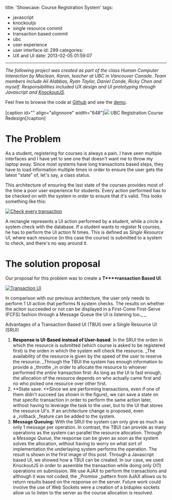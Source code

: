 title: 'Showcase: Course Registration System'
tags:
  - javascript
  - knockoutjs
  - single resource commit
  - transaction based commit
  - ubc
  - user experience
  - user interface
id: 299
categories:
  - UX and UI
date: 2013-02-05 01:59:07
---

_The following project was created as part of the class Human Computer Interaction by Maclean, Karon, teacher at UBC in Vancouver Canada. Team members include Ali Alabbas, Ryan Taylor, Daniel Conde, Ricky Chen and myself. Responsibilities included UX design and UI prototyping through Javascript and [KnockoutJS](http://knockoutjs.com/ "KnockoutJS")._

Feel free to browse the code at [Github](https://github.com/jjperezaguinaga/UBC-CoursesWorklist "UBC Courses Worklist") and see the [demo](http://jjperezaguinaga.github.com/UBC-CoursesWorklist/ "UBC Courses List Demo").

[caption id="" align="alignnone" width="648"]![](https://raw.github.com/jjperezaguinaga/UBC-CoursesWorklist/master/app/images/prototypes/Worklist%20prototype%20v5.png) UBC Registration Course Redesign[/caption]

# The Problem

As a student, registering for courses is always a pain. I have seen multiple interfaces and I have yet to see one that doesn't want me to throw my laptop away. Since most systems have long transactions based steps, they have to load information multiple times in order to ensure the user gets the latest "state" of, let's say, a class status.

This architecture of ensuring the last state of the courses provides most of the time a poor user experience for students. Every action performed has to be checked on with the system in order to ensure that it's valid. This looks something like this:

[![Check every transaction](http://jjperezaguinaga.files.wordpress.com/2013/02/screen-shot-2013-02-04-at-7-26-48-pm.png)](http://jjperezaguinaga.files.wordpress.com/2013/02/screen-shot-2013-02-04-at-7-26-48-pm.png)

A rectangle represents a UI action performed by a student, while a circle a system check with the database. If a student wants to register N courses, he has to perform the UI action N times. This is defined as _Single Resource UI_, where each resource (in this case the course) is submitted to a system to check, and there's no way around it.

# The solution proposal

Our proposal for this problem was to create a **T****ransaction Based UI**.

[![Transaction UI](http://jjperezaguinaga.files.wordpress.com/2013/02/screen-shot-2013-02-04-at-7-35-01-pm.png)](http://jjperezaguinaga.files.wordpress.com/2013/02/screen-shot-2013-02-04-at-7-35-01-pm.png)

In comparison with our previous architecture, the user only needs to perform 1 UI action that performs N system checks. The results on whether the action succeeded or not can be displayed in a First-Come First-Serve (FCFS) fashion through a Message Queue the UI is listening too._
_

Advantages of a Transaction Based UI (TBUI) over a Single Resource UI (SRUI)

1.  <span style="color:#000000;">**Response is UI-Based instead of User-based**</span>: In the SRUI the orden in which the resource is submitted (which course is asked to be registered first) is the orden in which the system will check the resource. _The availability of the resource is given by the speed of the user to reserve the resource. _Through the TBUI the system has enough information to provide a _throttle _in order to allocate the resource to whoever performed the _entire_ transaction first: As long as the UI is fast enough, the allocation of the resource depends on who actually came first and no who picked one resource over other first.
2.  **State save: **Since we are performing transactions, even if one of them didn't succeed (as shown in the figure), we can save a state on that specific transaction in order to perform the same action later, without having to leverage the task to the user, but to the UI that stores the resource UI's. If an architecture change is proposed, even a _rollback _feature can be added to the system.
3.  **Message Queuing:** With the SRUI the system can only give as much as only 1 message per operation. In contrast, the TBUI can provide as many operations as the system can parallel the resource allocation. Through a _Message Queue_, the response can be given as soon as the system solves the allocation, without having to worry on what sort of implementation the underlaying system performs the operation.
The result is shown in the first image of this post. Through a Javascript based UI, we showed how a TBUI can be created. In our case, we used KnockoutJS in order to assemble the transaction while doing only O(1) operations on submission. We use AJAX to perform the transactions and although it was not coded, the _Promise _pattern from AJAX allows us to return results based on the response on the server. Future work could involve the use of Web Sockets were a creation of a biduplex sockets allow us to listen to the server as the course allocation is resolved.